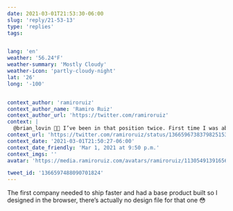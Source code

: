 ```yaml
---
date: 2021-03-01T21:53:30-06:00
slug: 'reply/21-53-13'
type: 'replies'
tags:


lang: 'en'
weather: '56.24°F'
weather-summary: 'Mostly Cloudy'
weather-icon: 'partly-cloudy-night'
lat: '26'
long: '-100'


context_author: 'ramiroruiz'
context_author_name: 'Ramiro Ruiz'
context_author_url: 'https://twitter.com/ramiroruiz'
context: |
  @brian_lovin ✋🏼 I’ve been in that position twice. First time I was able to sell the idea of a DS but I had to own that project. As the only designer I just had 25% of my time for that and had to build it too.
context_url: 'https://twitter.com/ramiroruiz/status/1366596738379825153?s=12'
context_date: '2021-03-01T21:50:27-06:00'
context_date_friendly: 'Mar 1, 2021 at 9:50 p.m.'
context_imgs: ''
avatar: 'https://media.ramiroruiz.com/avatars/ramiroruiz/1130549139165634566/4SXqYSCJ_bigger.png'

tweet_id: '1366597488090701824'
---
```

The first company needed to ship faster and had a base product built so I designed in the browser, there’s actually no design file for that one 😳